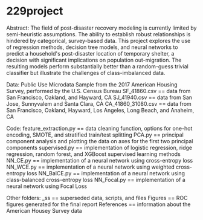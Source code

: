 # 229project

Abstract: The field of post-disaster recovery modeling is currently limited by semi-heuristic assumptions. The ability to establish robust relationships is hindered by categorical, survey-based data. This project explores the use of regression methods, decision tree models, and neural networks to predict a household's post-disaster location of temporary shelter, a decision with significant implications on population out-migration. The resulting models perform substantially better than a random-guess trivial classifier but illustrate the challenges of class-imbalanced data.

Data: Public Use Microdata Sample from the 2017 American Housing Survey, performed by the U.S. Census Bureau
SF_41860.csv == data from San Francisco, Oakland, and Hayward, CA
SJ_41940.csv == data from San Jose, Sunnyvalem and Santa Clara, CA
CA_41860_31080.csv == data from San Francisco, Oakland, Hayward, Los Angeles, Long Beach, and Anaheim, CA

Code:
feature_extraction.py == data cleaning function, options for one-hot encoding, SMOTE, and stratified train/test splitting
PCA.py                == principal component analysis and plotting the data on axes for the first two principal components
supervised.py         == implementation of logistic regression, ridge regression, random forest, and XGBoost supervised learning methods
NN_CE.py              == implementation of a neural network using cross-entropy loss
NN_WCE.py             == implementation of a neural network using weighted cross-entropy loss
NN_BalCE.py           == implementation of a neural network using class-balanced cross-entropy loss
NN_Focal.py           == implementation of a neural network using Focal Loss

Other folders:
_ss        == superseded data, scripts, and files
Figures    == ROC figures generated for the final report
References == information about the American Housey Survey data
